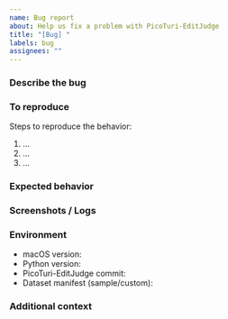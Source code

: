```yaml
---
name: Bug report
about: Help us fix a problem with PicoTuri-EditJudge
title: "[Bug] "
labels: bug
assignees: ""
---
```


### Describe the bug

<!-- A clear and concise description of what went wrong. -->

### To reproduce

Steps to reproduce the behavior:
1. …
2. …
3. …

### Expected behavior

<!-- What did you expect to happen? -->

### Screenshots / Logs

<!-- If applicable, add screenshots, terminal output, or logs. -->

### Environment

- macOS version:
- Python version:
- PicoTuri-EditJudge commit:
- Dataset manifest (sample/custom):

### Additional context

<!-- Add any other context about the problem here. -->
